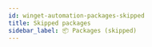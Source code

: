 ```yaml
---
id: winget-automation-packages-skipped
title: Skipped packages
sidebar_label: 📦 Packages (skipped)
---
```

